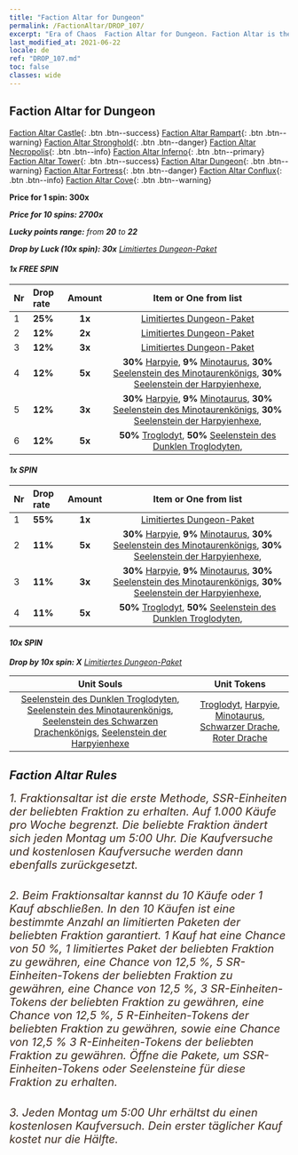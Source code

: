 ```yaml
---
title: "Faction Altar for Dungeon"
permalink: /FactionAltar/DROP_107/
excerpt: "Era of Chaos  Faction Altar for Dungeon. Faction Altar is the primary method for obtaining SSR units from the popular faction. Limited to 1,000 purchases each week. The popular faction changes at 05:00 every Monday. Purchase attempts and free purchase attempts will also reset then."
last_modified_at: 2021-06-22
locale: de
ref: "DROP_107.md"
toc: false
classes: wide
---
```


##  Faction Altar for **Dungeon**

  [Faction Altar Castle](/de/FactionAltar/DROP_101/){: .btn .btn--success} [Faction Altar Rampart](/de/FactionAltar/DROP_102/){: .btn .btn--warning} [Faction Altar Stronghold](/de/FactionAltar/DROP_103/){: .btn .btn--danger} [Faction Altar Necropolis](/de/FactionAltar/DROP_104/){: .btn .btn--info} [Faction Altar Inferno](/de/FactionAltar/DROP_105/){: .btn .btn--primary} [Faction Altar Tower](/de/FactionAltar/DROP_106/){: .btn .btn--success} [Faction Altar Dungeon](/de/FactionAltar/DROP_107/){: .btn .btn--warning} [Faction Altar Fortress](/de/FactionAltar/DROP_108/){: .btn .btn--danger} [Faction Altar Conflux](/de/FactionAltar/DROP_109/){: .btn .btn--info} [Faction Altar Cove](/de/FactionAltar/DROP_112/){: .btn .btn--warning} 

  **Price for 1 spin: 300x** <i class="fas fa-gem"/>

  **Price for 10 spins: 2700x** <i class="fas fa-gem"/>

  **Lucky points range:** from **20** to **22**

  **Drop by Luck (10x spin): 30x** [Limitiertes Dungeon-Paket](/ItemsDE/con_2107/)

####  1x FREE SPIN 

  |    Nr    |  Drop rate  |  Amount   |   Item or One from list  |
  |:---------|:------------|:---------:|:------------------------:|
  | 1 | **25%** | **1x** | [Limitiertes Dungeon-Paket](/ItemsDE/con_2107/) |
  | 2 | **12%** | **2x** | [Limitiertes Dungeon-Paket](/ItemsDE/con_2107/) |
  | 3 | **12%** | **3x** | [Limitiertes Dungeon-Paket](/ItemsDE/con_2107/) |
  | 4 | **12%** | **5x** |  **30%** [Harpyie](/ItemsDE/unt_245/),  **9%** [Minotaurus](/ItemsDE/unt_248/),  **30%** [Seelenstein des Minotaurenkönigs](/ItemsDE/unt_332/),  **30%** [Seelenstein der Harpyienhexe](/ItemsDE/unt_329/),  |
  | 5 | **12%** | **3x** |  **30%** [Harpyie](/ItemsDE/unt_245/),  **9%** [Minotaurus](/ItemsDE/unt_248/),  **30%** [Seelenstein des Minotaurenkönigs](/ItemsDE/unt_332/),  **30%** [Seelenstein der Harpyienhexe](/ItemsDE/unt_329/),  |
  | 6 | **12%** | **5x** |  **50%** [Troglodyt](/ItemsDE/unt_244/),  **50%** [Seelenstein des Dunklen Troglodyten](/ItemsDE/unt_328/),  |


####  1x SPIN 

  |    Nr    |  Drop rate  |  Amount   |   Item or One from list  |
  |:---------|:------------|:---------:|:------------------------:|
  | 1 | **55%** | **1x** | [Limitiertes Dungeon-Paket](/ItemsDE/con_2107/) |
  | 2 | **11%** | **5x** |  **30%** [Harpyie](/ItemsDE/unt_245/),  **9%** [Minotaurus](/ItemsDE/unt_248/),  **30%** [Seelenstein des Minotaurenkönigs](/ItemsDE/unt_332/),  **30%** [Seelenstein der Harpyienhexe](/ItemsDE/unt_329/),  |
  | 3 | **11%** | **3x** |  **30%** [Harpyie](/ItemsDE/unt_245/),  **9%** [Minotaurus](/ItemsDE/unt_248/),  **30%** [Seelenstein des Minotaurenkönigs](/ItemsDE/unt_332/),  **30%** [Seelenstein der Harpyienhexe](/ItemsDE/unt_329/),  |
  | 4 | **11%** | **5x** |  **50%** [Troglodyt](/ItemsDE/unt_244/),  **50%** [Seelenstein des Dunklen Troglodyten](/ItemsDE/unt_328/),  |


####  10x SPIN 

  **Drop by 10x spin: X** [Limitiertes Dungeon-Paket](/ItemsDE/con_2107/)

  |    Unit Souls    |  Unit Tokens  |
  |:----------------:|:-------------:|
  | [Seelenstein des Dunklen Troglodyten](/ItemsDE/unt_328/), [Seelenstein des Minotaurenkönigs](/ItemsDE/unt_332/), [Seelenstein des Schwarzen Drachenkönigs](/ItemsDE/unt_334/), [Seelenstein der Harpyienhexe](/ItemsDE/unt_329/) | [Troglodyt](/ItemsDE/unt_244/), [Harpyie](/ItemsDE/unt_245/), [Minotaurus](/ItemsDE/unt_248/), [Schwarzer Drache](/ItemsDE/unt_250/), [Roter Drache](/ItemsDE/unt_251/) |



## Faction Altar Rules

  <span style="color: #3c2a1e;font-size:20px">1. Fraktionsaltar ist die erste Methode, SSR-Einheiten der beliebten Fraktion zu erhalten. Auf 1.000 Käufe pro Woche begrenzt. Die beliebte Fraktion ändert sich jeden Montag um 5:00 Uhr. Die Kaufversuche und kostenlosen Kaufversuche werden dann ebenfalls zurückgesetzt.</span><br/>

<br/>  <span style="color: #3c2a1e;font-size:20px">2. Beim Fraktionsaltar kannst du 10 Käufe oder 1 Kauf abschließen. In den 10 Käufen ist eine bestimmte Anzahl an limitierten Paketen der beliebten Fraktion garantiert. 1 Kauf hat eine Chance von 50 %, 1 limitiertes Paket der beliebten Fraktion zu gewähren, eine Chance von 12,5 %, 5 SR-Einheiten-Tokens der beliebten Fraktion zu gewähren, eine Chance von 12,5 %, 3 SR-Einheiten-Tokens der beliebten Fraktion zu gewähren, eine Chance von 12,5 %, 5 R-Einheiten-Tokens der beliebten Fraktion zu gewähren, sowie eine Chance von 12,5 % 3 R-Einheiten-Tokens der beliebten Fraktion zu gewähren. Öffne die Pakete, um SSR-Einheiten-Tokens oder Seelensteine für diese Fraktion zu erhalten.</span>

<br/>  <span style="color: #3c2a1e;font-size:20px">3. Jeden Montag um 5:00 Uhr erhältst du einen kostenlosen Kaufversuch. Dein erster täglicher Kauf kostet nur die Hälfte.</span><br/>

<br/>